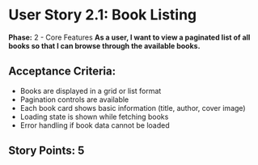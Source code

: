 # User Story 2.1: Book Listing

**Phase:** 2 - Core Features
**As a user, I want to view a paginated list of all books so that I can browse through the available books.**

## Acceptance Criteria:
- Books are displayed in a grid or list format
- Pagination controls are available
- Each book card shows basic information (title, author, cover image)
- Loading state is shown while fetching books
- Error handling if book data cannot be loaded

## Story Points: 5

